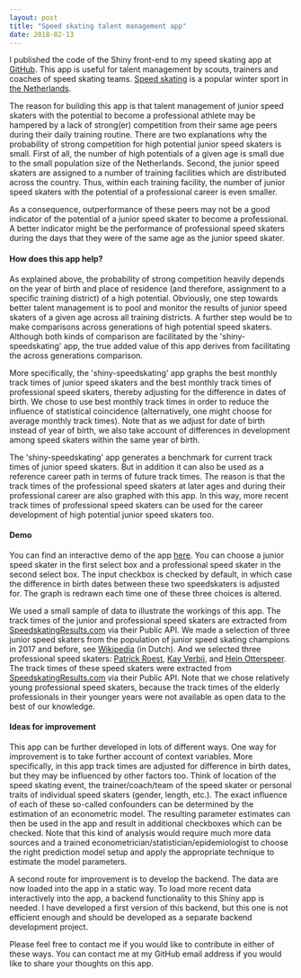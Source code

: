 ```yaml
---
layout: post
title: "Speed skating talent management app"
date: 2018-02-13
---
```


I published the code of the Shiny front-end to my speed skating app at [GitHub](https://github.com/pjastam/shiny-speedskating). This app is useful for talent management by scouts, trainers and coaches of speed skating teams. [Speed skating](https://en.wikipedia.org/wiki/Speed_skating) is a popular winter sport in [the Netherlands](https://en.wikipedia.org/wiki/Netherlands).

The reason for building this app is that talent management of junior speed skaters with the potential to become a professional athlete may be hampered by a lack of strong(er) competition from their same age peers during their daily training routine. There are two explanations why the probability of strong competition for high potential junior speed skaters is small. First of all, the number of high potentials of a given age is small due to the small population size of the Netherlands. Second, the junior speed skaters are assigned to a number of training facilities which are distributed across the country. Thus, within each training facility, the number of junior speed skaters with the potential of a professional career is even smaller.

As a consequence, outperformance of these peers may not be a good indicator of the potential of a junior speed skater to become a professional. A better indicator might be the performance of professional speed skaters during the days that they were of the same age as the junior speed skater.

#### How does this app help?
As explained above, the probability of strong competition heavily depends on the year of birth and place of residence (and therefore, assignment to a specific training district) of a high potential. Obviously, one step towards better talent management is to pool and monitor the results of junior speed skaters of a given age across all training districts. A further step would be to make comparisons across generations of high potential speed skaters. Although both kinds of comparison are facilitated by the 'shiny-speedskating' app, the true added value of this app derives from facilitating the across generations comparison.

More specifically, the 'shiny-speedskating' app graphs the best monthly track times of junior speed skaters and the best monthly track times of professional speed skaters, thereby adjusting for the difference in dates of birth. We chose to use best monthly track times in order to reduce the influence of statistical coincidence (alternatively, one might choose for average monthly track times). Note that as we adjust for date of birth instead of year of birth, we also take account of differences in development among speed skaters within the same year of birth.

The 'shiny-speedskating' app generates a benchmark for current track times of junior speed skaters. But in addition it can also be used as a reference career path in terms of future track times. The reason is that the track times of the professional speed skaters at later ages and during their professional career are also graphed with this app. In this way, more recent track times of professional speed skaters can be used for the career development of high potential junior speed skaters too.

#### Demo

You can find an interactive demo of the app [here](https://pjastam.shinyapps.io/speedskating/). You can choose a junior speed skater in the first select box and a professional speed skater in the second select box. The input checkbox is checked by default, in which case the difference in birth dates between these two speedskaters is adjusted for. The graph is redrawn each time one of these three choices is altered.

We used a small sample of data to illustrate the workings of this app. The track times of the junior and professional speed skaters are extracted from [SpeedskatingResults.com](http://speedskatingresults.com/) via their Public API. We made a selection of three junior speed skaters from the population of junior speed skating champions in 2017 and before, see [Wikipedia](https://nl.wikipedia.org/wiki/Nederlandse_kampioenschappen_schaatsen_junioren) (in Dutch). And we selected three professional speed skaters: [Patrick Roest](https://nl.wikipedia.org/wiki/Patrick_Roest), [Kay Verbij](https://nl.wikipedia.org/wiki/Kai_Verbij), and [Hein Otterspeer](https://nl.wikipedia.org/wiki/Hein_Otterspeer). The track times of these speed skaters were extracted from [SpeedskatingResults.com](http://speedskatingresults.com/) via their Public API. Note that we chose relatively young professional speed skaters, because the track times of the elderly professionals in their younger years were not available as open data to the best of our knowledge.

#### Ideas for improvement

This app can be further developed in lots of different ways. One way for improvement is to take further account of context variables. More specifically, in this app track times are adjusted for difference in birth dates, but they may be influenced by other factors too. Think of location of the speed skating event, the trainer/coach/team of the speed skater or personal traits of individual speed skaters (gender, length, etc.). The exact influence of each of these so-called confounders can be determined by the estimation of an econometric model. The resulting parameter estimates can then be used in the app and result in additional checkboxes which can be checked. Note that this kind of analysis would require much more data sources and a trained econometrician/statistician/epidemiologist to choose the right prediction model setup and apply the appropriate technique to estimate the model parameters.

A second route for improvement is to develop the backend. The data are now loaded into the app in a static way. To load more recent data interactively into the app, a backend functionality to this Shiny app is needed. I have developed a first version of this backend, but this one is not efficient enough and should be developed as a separate backend development project.
  
Please feel free to contact me if you would like to contribute in either of these ways. You can contact me at my GitHub email address if you would like to share your thoughts on this app.